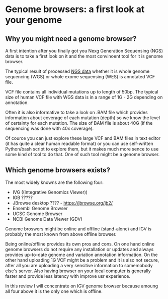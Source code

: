 # Genome browsers: a first look at your genome

## Why you might need a genome browser?
A first intention after you finally got you Nexg Generation Sequensing (NGS) data is to take a first look on it and the most convinoent tool for it is genome browser.

The typical result of processed [NGS data](https://offsiteteam.com/knowledge-base/dna__first_generation_sequencing__next_generation_sequencing) whether it is whole genome sequencing (WGS) or whole exome sequensing (WES) is annotated VCF file. 

VCF file contains all individual mutations up to length of 50bp. The typical size of human VCF file with WGS data is in a range of 1G - 2G depending on annotation. 

Often it is also informative to take a look on .BAM file which provides information about coverage of each mutation (depth) so we know the level of certainty for each mutation. The size of BAM file is about 40G (if the sequencing was done with 40x coverage).

Of cource you can just explore these large VCF and BAM files in text editor (it has quite a clear human readable format) or you can use self-written Python/bash script to explore them, but it makes much more sence to use some kind of tool to do that. One of such tool might be a genome browser.


## Which genome browsers exists?

The most widely knowns are the following four:
- IVG ((Integrative Genomics Viewer))
- IGB  ?????
- JBrowse desktop ???? - https://jbrowse.org/jb2/
- Ensembl Genome Browser
- UCSC Genome Browser
- NCBI Genome Data Viewer (GDV)

Genome broswers might be online and offline (stand-alone) and IGV is probably the most known from above offline browser.

Being online/offline provides its own pros and cons. On one hand online genome browsers do not require any installation or updates and always provides up-to-date genome and variation annotation information. On the other hand uploading 1G VCF might be a problem and it is also not secure, after all you are uploading a very sensitive information to somemobody else's server.
Also having browser on your local computer is generally faster and provide less latency with improve usr experience.

In this review I will concentrate on IGV genome browser because amoung all four above it is the only one which is offline.
